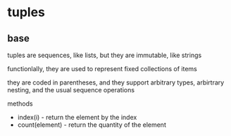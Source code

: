 tuples
=====

base
----

tuples are sequences, like lists, but they are immutable, 
like strings

functionlally, they are used to represent
fixed collections of items

they are coded in parentheses, and they support 
arbitrary types, arbirtrary nesting,
and the usual sequence operations
 
methods 
- index(i) - return the element by the index
- count(element) - return the quantity of the element
